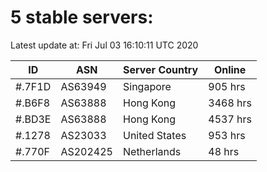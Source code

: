 # 5 stable servers:

Latest update at: Fri Jul 03 16:10:11 UTC 2020

| ID | ASN | Server Country | Online |
| -- | --- | -------------- | ------ |
| #.7F1D | AS63949 | Singapore | 905 hrs |
| #.B6F8 | AS63888 | Hong Kong | 3468 hrs |
| #.BD3E | AS63888 | Hong Kong | 4537 hrs |
| #.1278 | AS23033 | United States | 953 hrs |
| #.770F | AS202425 | Netherlands | 48 hrs |

